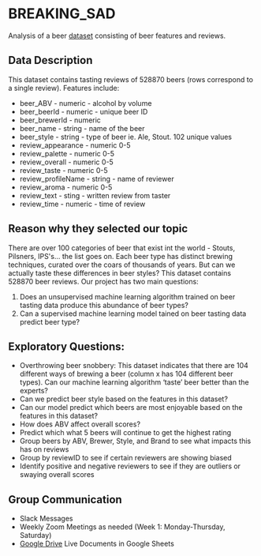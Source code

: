 # BREAKING_SAD

Analysis of a beer [dataset](https://www.kaggle.com/gauravharamkar/beer-data-analytics) consisting of beer features and reviews.

## Data Description

This dataset contains tasting reviews of 528870 beers (rows correspond to a single review). Features include:
* beer_ABV - numeric - alcohol by volume
* beer_beerId - numeric - unique beer ID
* beer_brewerId - numeric 
* beer_name - string - name of the beer
* beer_style - string - type of beer ie. Ale, Stout. 102 unique values
* review_appearance - numeric 0-5 
* review_palette - numeric 0-5 
* review_overall - numeric 0-5 
* review_taste - numeric 0-5 
* review_profileName - string - name of reviewer 
* review_aroma - numeric 0-5 
* review_text - sting - written review from taster
* review_time - numeric - time of review

## Reason why they selected our topic
There are over 100 categories of beer that exist int the world - Stouts, Pilsners, IPS's... the list goes on. Each beer type has distinct brewing techniques, curated over the coars of thousands of years. But can we actually taste these differences in beer styles? This dataset contains 528870 beer reviews. Our project has two main questions: 

1. Does an unsupervised machine learning algorithm trained on beer tasting data produce this abundance of beer types?
2. Can a supervised machine learning model tained on beer tasting data predict beer type?  

## Exploratory Questions:
- Overthrowing beer snobbery: This dataset indicates that there are 104 different ways of brewing a beer (column x has 104 different beer types). Can our machine learning algorithm ‘taste’ beer better than the experts?
- Can we predict beer style based on the features in this dataset?
- Can our model predict which beers are most enjoyable based on the features in this dataset?
- How does ABV affect overall scores?
- Predict which what 5 beers will continue to get the highest rating
- Group beers by ABV, Brewer, Style, and Brand to see what impacts this has on reviews
- Group by reviewID to see if certain reviewers are showing biased
- Identify positive and negative reviewers to see if they are outliers or swaying overall scores

## Group Communication
- Slack Messages
- Weekly Zoom Meetings as needed (Week 1: Monday-Thursday, Saturday)
- [Google Drive](https://drive.google.com/drive/folders/1WGlmS1NS2MW85CG1k2vxHaIE9FhGiSVK) Live Documents in Google Sheets
